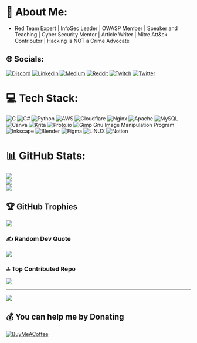 # 💫 About Me:


- Red Team Expert | InfoSec Leader | OWASP Member | Speaker and Teaching | Cyber Security Mentor | Article Writer | Mitre Att&ck Contributor | Hacking is NOT a Crime Advocate


## 🌐 Socials:
[![Discord](https://img.shields.io/badge/Discord-%237289DA.svg?logo=discord&logoColor=white)](https://discord.gg/cobra0x011) [![LinkedIn](https://img.shields.io/badge/LinkedIn-%230077B5.svg?logo=linkedin&logoColor=white)](https://linkedin.com/in/mohamed-mansour-27b20a214) [![Medium](https://img.shields.io/badge/Medium-12100E?logo=medium&logoColor=white)](https://medium.com/@fahdmansour77) [![Reddit](https://img.shields.io/badge/Reddit-%23FF4500.svg?logo=Reddit&logoColor=white)](https://reddit.com/user/g0dofn0ne) [![Twitch](https://img.shields.io/badge/Twitch-%239146FF.svg?logo=Twitch&logoColor=white)](https://twitch.tv/fahd0x011) [![Twitter](https://img.shields.io/badge/Twitter-%231DA1F2.svg?logo=Twitter&logoColor=white)](https://twitter.com/cobra0x011) 

# 💻 Tech Stack:
![C](https://img.shields.io/badge/c-%2300599C.svg?style=for-the-badge&logo=c&logoColor=white) ![C#](https://img.shields.io/badge/c%23-%23239120.svg?style=for-the-badge&logo=c-sharp&logoColor=white) ![Python](https://img.shields.io/badge/python-3670A0?style=for-the-badge&logo=python&logoColor=ffdd54) ![AWS](https://img.shields.io/badge/AWS-%23FF9900.svg?style=for-the-badge&logo=amazon-aws&logoColor=white) ![Cloudflare](https://img.shields.io/badge/Cloudflare-F38020?style=for-the-badge&logo=Cloudflare&logoColor=white) ![Nginx](https://img.shields.io/badge/nginx-%23009639.svg?style=for-the-badge&logo=nginx&logoColor=white) ![Apache](https://img.shields.io/badge/apache-%23D42029.svg?style=for-the-badge&logo=apache&logoColor=white) ![MySQL](https://img.shields.io/badge/mysql-%2300f.svg?style=for-the-badge&logo=mysql&logoColor=white) ![Canva](https://img.shields.io/badge/Canva-%2300C4CC.svg?style=for-the-badge&logo=Canva&logoColor=white) ![Krita](https://img.shields.io/badge/Krita-203759?style=for-the-badge&logo=krita&logoColor=EEF37B) ![Proto.io](https://img.shields.io/badge/Proto.io-161637?style=for-the-badge&logo=proto.io&logoColor=00e5ff) ![Gimp Gnu Image Manipulation Program](https://img.shields.io/badge/Gimp-657D8B?style=for-the-badge&logo=gimp&logoColor=FFFFFF) ![Inkscape](https://img.shields.io/badge/Inkscape-e0e0e0?style=for-the-badge&logo=inkscape&logoColor=080A13) ![Blender](https://img.shields.io/badge/blender-%23F5792A.svg?style=for-the-badge&logo=blender&logoColor=white) 	![Figma](https://img.shields.io/badge/figma-%23F24E1E.svg?style=for-the-badge&logo=figma&logoColor=white) ![LINUX](https://img.shields.io/badge/Linux-FCC624?style=for-the-badge&logo=linux&logoColor=black) ![Notion](https://img.shields.io/badge/Notion-%23000000.svg?style=for-the-badge&logo=notion&logoColor=white)
# 📊 GitHub Stats:
![](https://github-readme-stats.vercel.app/api?username=Cobrax011&theme=dark&hide_border=false&include_all_commits=false&count_private=false)<br/>
![](https://github-readme-streak-stats.herokuapp.com/?user=Cobrax011&theme=dark&hide_border=false)<br/>
![](https://github-readme-stats.vercel.app/api/top-langs/?username=Cobrax011&theme=dark&hide_border=false&include_all_commits=false&count_private=false&layout=compact)

## 🏆 GitHub Trophies
![](https://github-profile-trophy.vercel.app/?username=Cobrax011&theme=radical&no-frame=false&no-bg=true&margin-w=4)

### ✍️ Random Dev Quote
![](https://quotes-github-readme.vercel.app/api?type=horizontal&theme=radical)

### 🔝 Top Contributed Repo
![](https://github-contributor-stats.vercel.app/api?username=Cobrax011&limit=5&theme=dark&combine_all_yearly_contributions=true)

---
[![](https://visitcount.itsvg.in/api?id=Cobrax011&icon=0&color=0)](https://visitcount.itsvg.in)

  ## 💰 You can help me by Donating
  [![BuyMeACoffee](https://img.shields.io/badge/Buy%20Me%20a%20Coffee-ffdd00?style=for-the-badge&logo=buy-me-a-coffee&logoColor=black)](https://buymeacoffee.com/buymeacoffee.com/cobra0x011                ) 

  
<!-- Proudly created with GPRM ( https://gprm.itsvg.in ) -->
